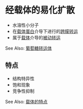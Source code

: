 # 经载体的易化扩散

- 水溶性小分子
- 在[载体蛋白](载体蛋白.md)介导下进行的[跨膜转运](跨膜转运.md)
- 属于[载体](载体.md)介导的[被动转运](被动转运.md)

See Also: [葡萄糖转运体](葡萄糖转运体.md)

## 特点

- 结构特异性
- 饱和现象
- 竞争性抑制

See Also: [载体的特点](载体.md#特性)
